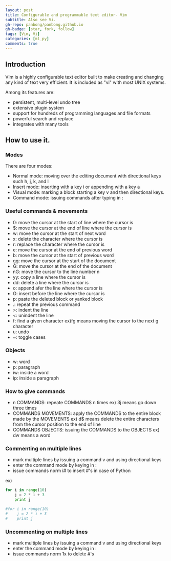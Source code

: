 ```yaml
---
layout: post
title: Configurable and programmable text editor- Vim
subtitle: Also see Vi.
gh-repo: panbong/panbong.github.io
gh-badge: [star, fork, follow]
tags: [Vim, Vi]
categories: [ml_py]
comments: true
---
```


## Introduction

Vim is a highly configurable text editor built to make creating and changing any kind of text very efficient. It is included as "vi" with most UNIX systems.

Among its features are:

- persistent, multi-level undo tree
- extensive plugin system
- support for hundreds of programming languages and file formats
- powerful search and replace
- integrates with many tools


## How to use it.

### Modes

There are four modes:

- Normal mode: moving over the editing document with directional keys such h, j, k, and l
- Insert mode: inserting with a key i or appending with a key a
- Visual mode: marking a block starting a key v and then directional keys.
- Command mode: issuing commands after typing in :

### Useful commands & movements

- 0: move the cursor at the start of line where the cursor is
- $: move the cursor at the end of line where the cursor is
- w: move the cursor at the start of next word
- x: delete the character where the cursor is
- r: replace the character where the cursor is
- e: move the cursor at the end of previous word
- b: move the cursor at the start of previous word
- gg: move the cursor at the start of the document
- G: move the cursor at the end of the document
- nG: move the cursor to the line number n
- yy: copy a line where the cursor is
- dd: delete a line where the cursor is
- o: append afer the line where the cursor is
- O: insert before the line where the cursor is
- p: paste the deleted block or yanked block
- .: repeat the previous command
- \>: indent the line
- <: unindent the line
- f: find a given character ex)fg means moving the cursor to the next g character
- u: undo
- ~: toggle cases

### Objects

- w: word
- p: paragraph
- iw: inside a word
- ip: inside a paragraph

### How to give commands

- n COMMANDS: repeate COMMANDS n times ex) 3j means go down three times
- COMMANDS MOVEMENTS: apply the COMMANDS to the entire block made by the MOVEMENTS ex) d$ means delete the entire characters from the cursor position to the end of line
- COMMANDS OBJECTS: issuing the COMMANDS to the OBJECTS ex) dw means a word

### Commenting on multiple lines

- mark multiple lines by issuing a command v and using directional keys
- enter the command mode by keying in :
- issue commands norm i# to insert #'s in case of Python

ex)
```python
for i in range(10)
    j = 2 * i + 3
    print j

#for i in range(10)
#    j = 2 * i + 3
#    print j
```

### Uncommenting on multiple lines

- mark multiple lines by issuing a command v and using directional keys
- enter the command mode by keying in :
- issue commands norm 1x to delete #'s


